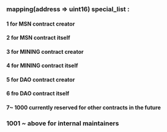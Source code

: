 
 ### mapping(address => uint16) special_list :

 #### 1 for MSN contract creator
 #### 2 for MSN contract itself
 #### 3 for MINING contract creator
 #### 4 for MINING contract itself
 #### 5 for DAO contract creator
 #### 6 fro DAO contract itself
 #### 7~ 1000 currently reserved  for other contracts in the future
 ###  1001 ~ above for internal maintainers 


